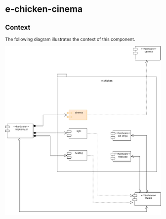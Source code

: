 # e-chicken-cinema

## Context

The following diagram illustrates the context of this component.

![](readme/e-chicken.drawio.png)